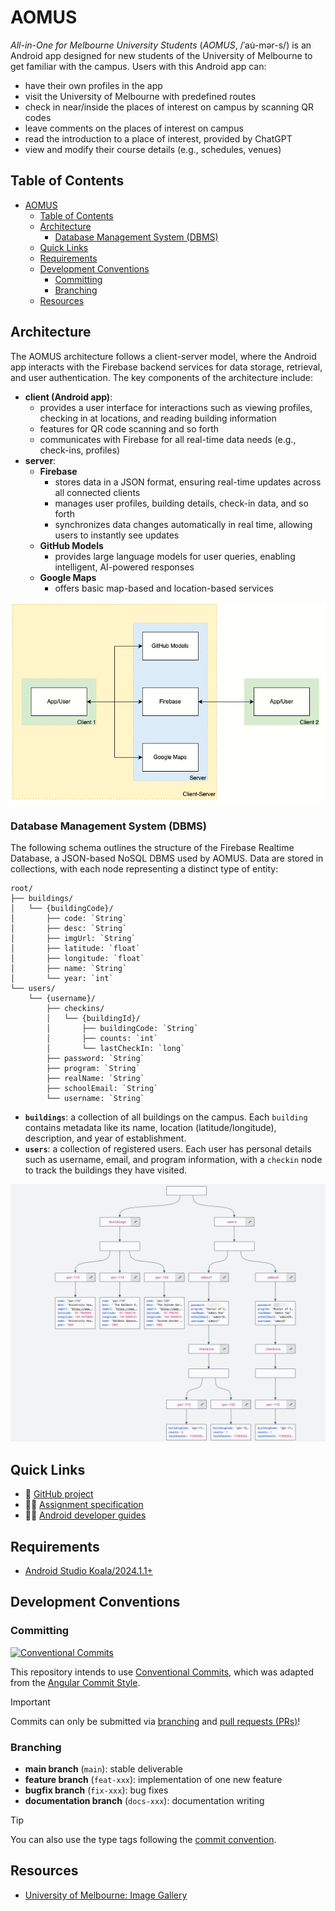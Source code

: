 # AOMUS

_All-in-One for Melbourne University Students_ (_AOMUS_, /ˈau̇-mər-s/) is an Android app designed for new students of the University of Melbourne to get familiar with the campus. Users with this Android app can:

- have their own profiles in the app
- visit the University of Melbourne with predefined routes
- check in near/inside the places of interest on campus by scanning QR codes
- leave comments on the places of interest on campus
- read the introduction to a place of interest, provided by ChatGPT
- view and modify their course details (e.g., schedules, venues)

<!-- TOC start (generated with https://github.com/derlin/bitdowntoc) -->

## Table of Contents

- [AOMUS](#aomus)
  - [Table of Contents](#table-of-contents)
  - [Architecture](#architecture)
    - [Database Management System (DBMS)](#database-management-system-dbms)
  - [Quick Links](#quick-links)
  - [Requirements](#requirements)
  - [Development Conventions](#development-conventions)
    - [Committing](#committing)
    - [Branching](#branching)
  - [Resources](#resources)

<!-- TOC end -->

## Architecture

The AOMUS architecture follows a client-server model, where the Android app interacts with the Firebase backend services for data storage, retrieval, and user authentication. The key components of the architecture include:

- **client (Android app)**:
  - provides a user interface for interactions such as viewing profiles, checking in at locations, and reading building information
  - features for QR code scanning and so forth
  - communicates with Firebase for all real-time data needs (e.g., check-ins, profiles)
- **server**:
  - **Firebase**
    - stores data in a JSON format, ensuring real-time updates across all connected clients
    - manages user profiles, building details, check-in data, and so forth
    - synchronizes data changes automatically in real time, allowing users to instantly see updates
  - **GitHub Models**
    - provides large language models for user queries, enabling intelligent, AI-powered responses
  - **Google Maps**
    - offers basic map-based and location-based services

![architecture](./docs/img/architecture.png)

### Database Management System (DBMS)

The following schema outlines the structure of the Firebase Realtime Database, a JSON-based NoSQL DBMS used by AOMUS. Data are stored in collections, with each node representing a distinct type of entity:

```
root/
├── buildings/
│   └── {buildingCode}/
│       ├── code: `String`
│       ├── desc: `String`
│       ├── imgUrl: `String`
│       ├── latitude: `float`
│       ├── longitude: `float`
│       ├── name: `String`
│       └── year: `int`
└── users/
    └── {username}/
        ├── checkins/
        │   └── {buildingId}/
        │       ├── buildingCode: `String`
        │       ├── counts: `int`
        │       └── lastCheckIn: `long`
        ├── password: `String`
        ├── program: `String`
        ├── realName: `String`
        ├── schoolEmail: `String`
        └── username: `String`
```

- **`buildings`**: a collection of all buildings on the campus. Each `building` contains metadata like its name, location (latitude/longitude), description, and year of establishment.
- **`users`**: a collection of registered users. Each user has personal details such as username, email, and program information, with a `checkin` node to track the buildings they have visited.

![db-schema](./docs/img/db-schema.jpg)

## Quick Links

- 📅 [GitHub project](https://github.com/users/wille-wang/projects/12)
- 👨‍🎓 [Assignment specification](https://canvas.lms.unimelb.edu.au/courses/183251/assignments/494805)
- 👨‍💻 [Android developer guides](https://developer.android.com/guide)

## Requirements

- [Android Studio Koala/2024.1.1+](https://developer.android.com/studio/releases/past-releases/as-koala-release-notes)

## Development Conventions

### Committing

[![Conventional Commits](https://img.shields.io/badge/Conventional%20Commits-1.0.0-%23FE5196?logo=conventionalcommits&logoColor=white)](https://conventionalcommits.org)

This repository intends to use [Conventional Commits](https://www.conventionalcommits.org/en/), which was adapted from the [Angular Commit Style](https://github.com/angular/angular/blob/22b96b9/CONTRIBUTING.md#commit-message-format).

> [!IMPORTANT]
>
> Commits can only be submitted via [branching](#branching) and [pull requests (PRs)](https://docs.github.com/en/pull-requests/collaborating-with-pull-requests/getting-started/best-practices-for-pull-requests#best-practices-for-creating-pull-requests)!

### Branching

- **main branch** (`main`): stable deliverable
- **feature branch** (`feat-xxx`): implementation of one new feature
- **bugfix branch** (`fix-xxx`): bug fixes
- **documentation branch** (`docs-xxx`): documentation writing

> [!TIP]
> You can also use the type tags following the [commit convention](#committing).

## Resources

- [University of Melbourne: Image Gallery](https://www.unimelb.edu.au/filming-on-campus/gallery)
